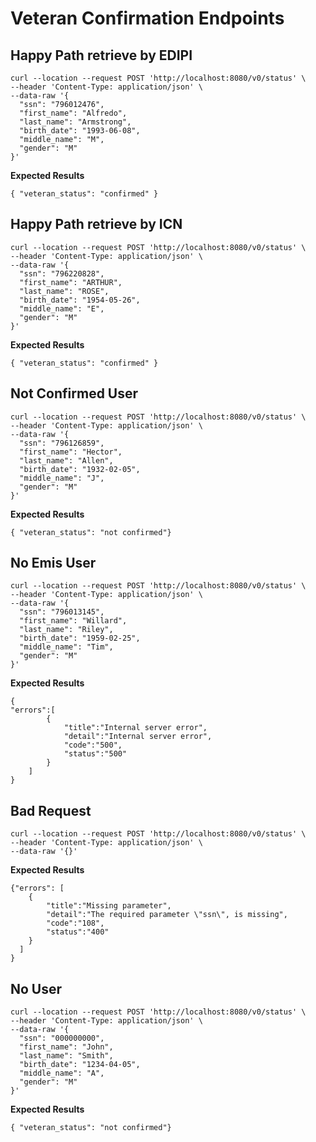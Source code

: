 # Veteran Confirmation Endpoints

## Happy Path retrieve by EDIPI

```
curl --location --request POST 'http://localhost:8080/v0/status' \
--header 'Content-Type: application/json' \
--data-raw '{
  "ssn": "796012476",
  "first_name": "Alfredo",
  "last_name": "Armstrong",
  "birth_date": "1993-06-08",
  "middle_name": "M",
  "gender": "M"
}'
```

**Expected Results**

`{ "veteran_status": "confirmed" }`

## Happy Path retrieve by ICN

```
curl --location --request POST 'http://localhost:8080/v0/status' \
--header 'Content-Type: application/json' \
--data-raw '{
  "ssn": "796220828",
  "first_name": "ARTHUR",
  "last_name": "ROSE",
  "birth_date": "1954-05-26",
  "middle_name": "E",
  "gender": "M"
}'
```

**Expected Results**

`{ "veteran_status": "confirmed" }`

## Not Confirmed User


```
curl --location --request POST 'http://localhost:8080/v0/status' \
--header 'Content-Type: application/json' \
--data-raw '{
  "ssn": "796126859",
  "first_name": "Hector",
  "last_name": "Allen",
  "birth_date": "1932-02-05",
  "middle_name": "J",
  "gender": "M"
}'
```

**Expected Results**

`{ "veteran_status": "not confirmed"}`

## No Emis User

```
curl --location --request POST 'http://localhost:8080/v0/status' \
--header 'Content-Type: application/json' \
--data-raw '{
  "ssn": "796013145",
  "first_name": "Willard",
  "last_name": "Riley",
  "birth_date": "1959-02-25",
  "middle_name": "Tim",
  "gender": "M"
}'
```

**Expected Results**

```
{
"errors":[
        {
            "title":"Internal server error",
            "detail":"Internal server error",
            "code":"500",
            "status":"500"
        }
    ]
}
```

## Bad Request

```
curl --location --request POST 'http://localhost:8080/v0/status' \
--header 'Content-Type: application/json' \
--data-raw '{}'
```

**Expected Results**

```
{"errors": [
    {
        "title":"Missing parameter",
        "detail":"The required parameter \"ssn\", is missing",
        "code":"108",
        "status":"400"
    }
  ]
}
```

## No User

```
curl --location --request POST 'http://localhost:8080/v0/status' \
--header 'Content-Type: application/json' \
--data-raw '{
  "ssn": "000000000",
  "first_name": "John",
  "last_name": "Smith",
  "birth_date": "1234-04-05",
  "middle_name": "A",
  "gender": "M"
}'
```

**Expected Results**

`{ "veteran_status": "not confirmed"}`
